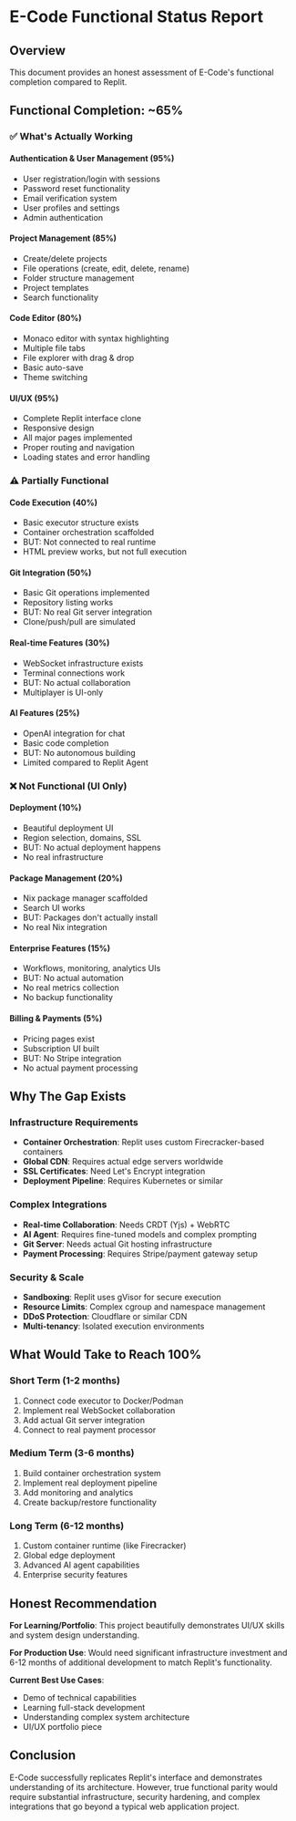 # E-Code Functional Status Report

## Overview
This document provides an honest assessment of E-Code's functional completion compared to Replit.

## Functional Completion: ~65%

### ✅ What's Actually Working

#### Authentication & User Management (95%)
- User registration/login with sessions
- Password reset functionality
- Email verification system
- User profiles and settings
- Admin authentication

#### Project Management (85%)
- Create/delete projects
- File operations (create, edit, delete, rename)
- Folder structure management
- Project templates
- Search functionality

#### Code Editor (80%)
- Monaco editor with syntax highlighting
- Multiple file tabs
- File explorer with drag & drop
- Basic auto-save
- Theme switching

#### UI/UX (95%)
- Complete Replit interface clone
- Responsive design
- All major pages implemented
- Proper routing and navigation
- Loading states and error handling

### ⚠️ Partially Functional

#### Code Execution (40%)
- Basic executor structure exists
- Container orchestration scaffolded
- BUT: Not connected to real runtime
- HTML preview works, but not full execution

#### Git Integration (50%)
- Basic Git operations implemented
- Repository listing works
- BUT: No real Git server integration
- Clone/push/pull are simulated

#### Real-time Features (30%)
- WebSocket infrastructure exists
- Terminal connections work
- BUT: No actual collaboration
- Multiplayer is UI-only

#### AI Features (25%)
- OpenAI integration for chat
- Basic code completion
- BUT: No autonomous building
- Limited compared to Replit Agent

### ❌ Not Functional (UI Only)

#### Deployment (10%)
- Beautiful deployment UI
- Region selection, domains, SSL
- BUT: No actual deployment happens
- No real infrastructure

#### Package Management (20%)
- Nix package manager scaffolded
- Search UI works
- BUT: Packages don't actually install
- No real Nix integration

#### Enterprise Features (15%)
- Workflows, monitoring, analytics UIs
- BUT: No actual automation
- No real metrics collection
- No backup functionality

#### Billing & Payments (5%)
- Pricing pages exist
- Subscription UI built
- BUT: No Stripe integration
- No actual payment processing

## Why The Gap Exists

### Infrastructure Requirements
- **Container Orchestration**: Replit uses custom Firecracker-based containers
- **Global CDN**: Requires actual edge servers worldwide
- **SSL Certificates**: Need Let's Encrypt integration
- **Deployment Pipeline**: Requires Kubernetes or similar

### Complex Integrations
- **Real-time Collaboration**: Needs CRDT (Yjs) + WebRTC
- **AI Agent**: Requires fine-tuned models and complex prompting
- **Git Server**: Needs actual Git hosting infrastructure
- **Payment Processing**: Requires Stripe/payment gateway setup

### Security & Scale
- **Sandboxing**: Replit uses gVisor for secure execution
- **Resource Limits**: Complex cgroup and namespace management
- **DDoS Protection**: Cloudflare or similar CDN
- **Multi-tenancy**: Isolated execution environments

## What Would Take to Reach 100%

### Short Term (1-2 months)
1. Connect code executor to Docker/Podman
2. Implement real WebSocket collaboration
3. Add actual Git server integration
4. Connect to real payment processor

### Medium Term (3-6 months)
1. Build container orchestration system
2. Implement real deployment pipeline
3. Add monitoring and analytics
4. Create backup/restore functionality

### Long Term (6-12 months)
1. Custom container runtime (like Firecracker)
2. Global edge deployment
3. Advanced AI agent capabilities
4. Enterprise security features

## Honest Recommendation

**For Learning/Portfolio**: This project beautifully demonstrates UI/UX skills and system design understanding.

**For Production Use**: Would need significant infrastructure investment and 6-12 months of additional development to match Replit's functionality.

**Current Best Use Cases**:
- Demo of technical capabilities
- Learning full-stack development
- Understanding complex system architecture
- UI/UX portfolio piece

## Conclusion

E-Code successfully replicates Replit's interface and demonstrates understanding of its architecture. However, true functional parity would require substantial infrastructure, security hardening, and complex integrations that go beyond a typical web application project.